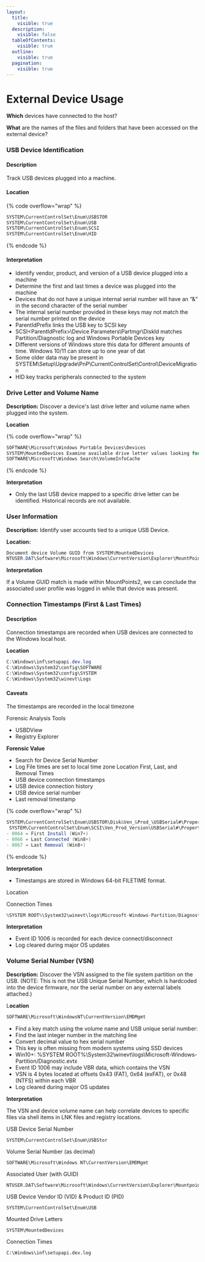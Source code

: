 ```yaml
---
layout:
  title:
    visible: true
  description:
    visible: false
  tableOfContents:
    visible: true
  outline:
    visible: true
  pagination:
    visible: true
---
```


# External Device Usage

**Which** devices have connected to the host?

**What** are the names of the files and folders that have been accessed on the external device?

### USB Device Identification

#### **Description**

Track USB devices plugged into a machine.&#x20;

#### **Location**

{% code overflow="wrap" %}
```cs
SYSTEM\CurrentControlSet\Enum\USBSTOR
SYSTEM\CurrentControlSet\Enum\USB
SYSTEM\CurrentControlSet\Enum\SCSI
SYSTEM\CurrentControlSet\Enum\HID
```
{% endcode %}

#### **Interpretation**

* Identify vendor, product, and version of a USB device plugged into a machine
* Determine the first and last times a device was plugged into the machine
* Devices that do not have a unique internal serial number will have an “&” in the second character of the serial number
* The internal serial number provided in these keys may not match the serial number printed on the device
* ParentIdPrefix links the USB key to SCSI key
* SCSI\<ParentIdPrefix>\Device Parameters\Partmgr\DiskId matches Partition/Diagnostic log and Windows Portable Devices key
* Different versions of Windows store this data for different amounts of time. Windows 10/11 can store up to one year of dat
* Some older data may be present in SYSTEM\Setup\Upgrade\PnP\CurrentControlSet\Control\DeviceMigration
* HID key tracks peripherals connected to the system

### Drive Letter and Volume Name

**Description:** Discover a device's last drive letter and volume name when plugged into the system.&#x20;

**Location**

{% code overflow="wrap" %}
```cs
SOFTWARE\Microsoft\Windows Portable Devices\Devices
SYSTEM\MountedDevices Examine available drive letter values looking for a serial number match in value data
SOFTWARE\Microsoft\Windows Search\VolumeInfoCache
```
{% endcode %}

**Interpretation**

* Only the last USB device mapped to a specific drive letter can be identified. Historical records are not available.

### User Information

**Description:** Identify user accounts tied to a unique USB Device.&#x20;

**Location:**

```cs
Document device Volume GUID from SYSTEM\MountedDevices
NTUSER.DAT\Software\Microsoft\Windows\CurrentVersion\Explorer\MountPoints2
```

**Interpretation**

If a Volume GUID match is made within MountPoints2, we can conclude the associated user profile was logged in while that device was present.

### Connection Timestamps (First & Last Times)

#### **Description**

Connection timestamps are recorded when USB devices are connected to the Windows local host.&#x20;

**Location**

```cs
C:\Windows\inf\setupapi.dev.log
C:\Windows\System32\config\SOFTWARE
C:\Windows\System32\config\SYSTEM
C:\Windows\System32\winevt\Logs
```

#### Caveats&#x20;

The timestamps are recorded in the local timezone

Forensic Analysis Tools&#x20;

* USBDView&#x20;
* Registry Explorer

**Forensic Value**

* Search for Device Serial Number
* Log File times are set to local time zone Location First, Last, and Removal Times
* USB device connection timestamps
* USB device connection history
* USB device serial number
* Last removal timestamp

{% code overflow="wrap" %}
```cs
SYSTEM\CurrentControlSet\Enum\USBSTOR\Disk&Ven_&Prod_\USBSerial#\Properties\{83da6326-97a6-4088-9453-a19231573b29}\####
 SYSTEM\CurrentControlSet\Enum\SCSI\Ven_Prod_Version\USBSerial#\Properties\{83da6326-97a6-4088-9453-a19231573b29}\####
- 0064 = First Install (Win7+)
- 0066 = Last Connected (Win8+)
- 0067 = Last Removal (Win8+)
```
{% endcode %}

**Interpretation**

* Timestamps are stored in Windows 64-bit FILETIME format.

Location

Connection Times

```cs
%SYSTEM ROOT%\System32\winevt\logs\Microsoft-Windows-Partition/Diagnostic.evtx
```

**Interpretation**

* Event ID 1006 is recorded for each device connect/disconnect
* Log cleared during major OS updates

### Volume Serial Number (VSN)

**Description:** Discover the VSN assigned to the file system partition on the USB. (NOTE: This is not the USB Unique Serial Number, which is hardcoded into the device firmware, nor the serial number on any external labels attached.)&#x20;

L**ocation**

```cs
SOFTWARE\Microsoft\WindowsNT\CurrentVersion\EMDMgmt
```

* Find a key match using the volume name and USB unique serial number:
* Find the last integer number in the matching line
* Convert decimal value to hex serial number
* This key is often missing from modern systems using SSD devices
* Win10+: %SYSTEM ROOT%\System32\winevt\logs\Microsoft-Windows-Partition/Diagnostic.evtx
* Event ID 1006 may include VBR data, which contains the VSN
* VSN is 4 bytes located at offsets 0x43 (FAT), 0x64 (exFAT), or 0x48 (NTFS) within each VBR
* Log cleared during major OS updates&#x20;

**Interpretation**

The VSN and device volume name can help correlate devices to specific files via shell items in LNK files and registry locations.

USB Device Serial Number

```
SYSTEM\CurrentControlSet\Enum\USBStor
```

Volume Serial Number (as decimal)

```
SOFTWARE\Microsoft\Windows NT\CurrentVersion\EMDMgmt
```

Associated User (with GUID)

```
NTUSER.DAT\Software\Microsoft\Windows\CurrentVersion\Explorer\Mountpoints2
```

USB Device Vendor ID (VID) & Product ID (PID)

```
SYSTEM\CurrentControlSet\Enum\USB
```

Mounted Drive Letters

```
SYSTEM\MountedDevices
```

Connection Times

```
C:\Windows\inf\setupapi.dev.log
```

